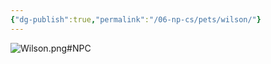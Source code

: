 ```yaml
---
{"dg-publish":true,"permalink":"/06-np-cs/pets/wilson/"}
---
```


![Wilson.png](/img/user/00_GM%20Tools/Media/Wilson.png)#NPC 